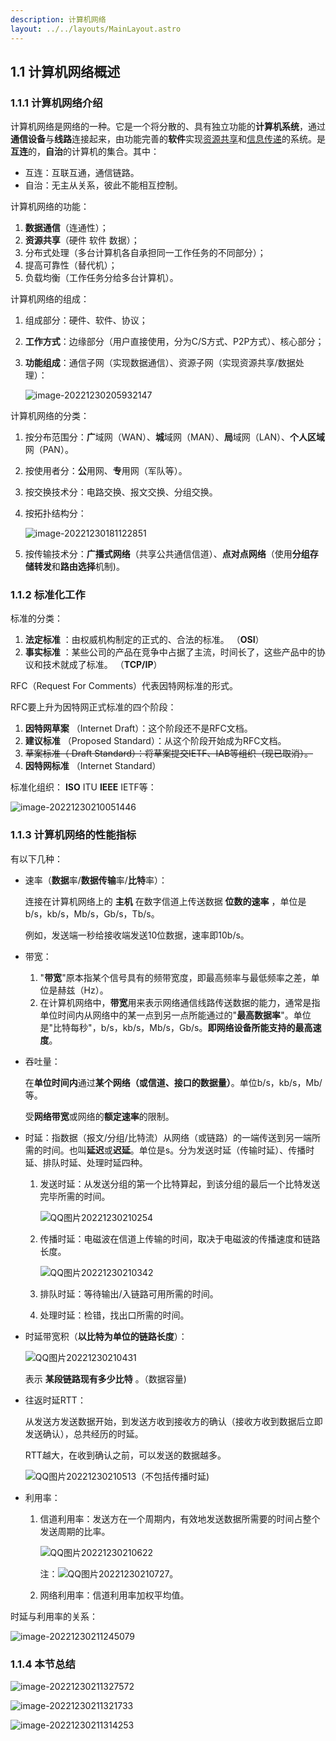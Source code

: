 ```yaml
---
description: 计算机网络
layout: ../../layouts/MainLayout.astro
---
```


## 1.1 计算机网络概述

### 1.1.1 计算机网络介绍

计算机网络是网络的一种。它是一个将分散的、具有独立功能的**计算机系统**，通过**通信设备**与**线路**连接起来，由功能完善的**软件**实现<u>资源共享</u>和<u>信息传递</u>的系统。是**互连**的，**自治**的计算机的集合。其中：

+ 互连：互联互通，通信链路。
+ 自治：无主从关系，彼此不能相互控制。

计算机网络的功能：

1. **数据通信**（连通性）；
2. **资源共享**（硬件 软件 数据）；
3. 分布式处理（多台计算机各自承担同一工作任务的不同部分）；
4. 提高可靠性（替代机）；
5. 负载均衡（工作任务分给多台计算机）。

计算机网络的组成：

1. 组成部分：硬件、软件、协议；

2. **工作方式**：边缘部分（用户直接使用，分为C/S方式、P2P方式）、核心部分；

3. **功能组成**：通信子网（实现数据通信）、资源子网（实现资源共享/数据处理）：

   ![image-20221230205932147](https://images.drshw.tech/images/notes/image-20221230205932147.png)

计算机网络的分类：

1. 按分布范围分：**广**域网（WAN）、**城**域网（MAN）、**局**域网（LAN）、**个人区域**网（PAN）。

2. 按使用者分：**公**用网、**专**用网（军队等）。

3. 按交换技术分：电路交换、报文交换、分组交换。

4. 按拓扑结构分：

   ![image-20221230181122851](https://images.drshw.tech/images/notes/image-20221230181122851.png)

5. 按传输技术分：**广播式网络**（共享公共通信信道）、**点对点网络**（使用**分组存储转发**和**路由选择**机制)。

### 1.1.2 标准化工作

标准的分类：

1. **法定标准** ：由权威机构制定的正式的、合法的标准。 （**OSI**）
2. **事实标准** ：某些公司的产品在竞争中占据了主流，时间长了，这些产品中的协议和技术就成了标准。 （**TCP/IP**）

RFC（Request For Comments）代表因特网标准的形式。

RFC要上升为因特网正式标准的四个阶段：

1. **因特网草案** （Internet Draft）：这个阶段还不是RFC文档。
2. **建议标准** （Proposed Standard）：从这个阶段开始成为RFC文档。
3. ~~草案标准（ Draft Standard）：将草案提交IETF、IAB等组织（现已取消）。~~
4. **因特网标准** （Internet Standard）

标准化组织： **ISO** ITU **IEEE** IETF等：

![image-20221230210051446](https://images.drshw.tech/images/notes/image-20221230210051446.png)

### 1.1.3 计算机网络的性能指标

有以下几种：

+ 速率（**数据**率/**数据传输**率/**比特**率）：

  连接在计算机网络上的 **主机** 在数字信道上传送数据 **位数的速率** ，单位是b/s，kb/s，Mb/s，Gb/s，Tb/s。

  例如，发送端一秒给接收端发送10位数据，速率即10b/s。

+ 带宽：

  1. "**带宽**"原本指某个信号具有的频带宽度，即最高频率与最低频率之差，单位是赫兹（Hz）。
  2. 在计算机网络中，**带宽**用来表示网络通信线路传送数据的能力，通常是指单位时间内从网络中的某一点到另一点所能通过的"**最高数据率**"。单位是"比特每秒"，b/s，kb/s，Mb/s，Gb/s。**即网络设备所能支持的最高速度**。

+ 吞吐量：

  在**单位时间内**通过**某个网络（或信道、接口的数据量）**。单位b/s，kb/s，Mb/等。

  受**网络带宽**或网络的**额定速率**的限制。

+ 时延：指数据（报文/分组/比特流）从网络（或链路）的一端传送到另一端所需的时间。也叫**延迟**或**迟延**。单位是s。分为发送时延（传输时延）、传播时延、排队时延、处理时延四种。
  1. 发送时延：从发送分组的第一个比特算起，到该分组的最后一个比特发送完毕所需的时间。
  
      ![QQ图片20221230210254](https://images.drshw.tech/images/notes/QQ%E5%9B%BE%E7%89%8720221230210254.png)
  
  2. 传播时延：电磁波在信道上传输的时间，取决于电磁波的传播速度和链路长度。
  
      ![QQ图片20221230210342](https://images.drshw.tech/images/notes/QQ%E5%9B%BE%E7%89%8720221230210342.png)
  
  3. 排队时延：等待输出/入链路可用所需的时间。
  
  4. 处理时延：检错，找出口所需的时间。
  
+ 时延带宽积（**以比特为单位的链路长度**）： 

   ![QQ图片20221230210431](https://images.drshw.tech/images/notes/QQ%E5%9B%BE%E7%89%8720221230210431.png)

  表示 **某段链路现有多少比特** 。（数据容量)

+ 往返时延RTT：

  从发送方发送数据开始，到发送方收到接收方的确认（接收方收到数据后立即发送确认），总共经历的时延。

  RTT越大，在收到确认之前，可以发送的数据越多。
  
  ![QQ图片20221230210513](https://images.drshw.tech/images/notes/QQ%E5%9B%BE%E7%89%8720221230210513.png)（不包括传播时延)

+ 利用率：

  1. 信道利用率：发送方在一个周期内，有效地发送数据所需要的时间占整个发送周期的比率。

      ![QQ图片20221230210622](https://images.drshw.tech/images/notes/QQ%E5%9B%BE%E7%89%8720221230210622.png)

     注：![QQ图片20221230210727](https://images.drshw.tech/images/notes/QQ%E5%9B%BE%E7%89%8720221230210727.png)。

  2. 网络利用率：信道利用率加权平均值。

时延与利用率的关系：

![image-20221230211245079](https://images.drshw.tech/images/notes/image-20221230211245079.png)

### 1.1.4 本节总结

![image-20221230211327572](https://images.drshw.tech/images/notes/image-20221230211327572.png)

![image-20221230211321733](https://images.drshw.tech/images/notes/image-20221230211321733.png)

![image-20221230211314253](https://images.drshw.tech/images/notes/image-20221230211314253.png)
